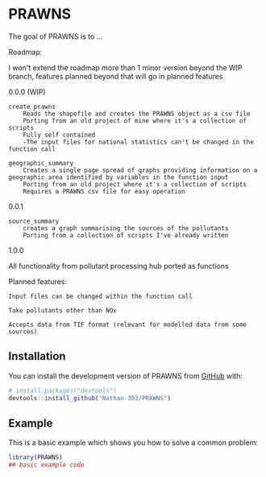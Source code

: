
# PRAWNS

<!-- badges: start -->
<!-- badges: end -->

The goal of PRAWNS is to ...

Roadmap:

I won't extend the roadmap more than 1 minor version beyond the WIP branch, features planned beyond that will go in planned features

0.0.0 (WIP)

	create_prawns
		Reads the shapefile and creates the PRAWNS object as a csv file
	 	Porting from an old project of mine where it's a collection of scripts
		Fully self contained
		-The input files for national statistics can't be changed in the function call

	geographic_summary
		Creates a single page spread of graphs providing information on a geographic area identified by variables in the function input
		Porting from an old project where it's a collection of scripts
		Requires a PRAWNS csv file for easy operation

0.0.1

	source_summary
		creates a graph summarising the sources of the pollutants
		Porting from a collection of scripts I've already written
		
1.0.0

  All functionality from pollutant processing hub ported as functions
  
  
		
Planned features:

	Input files can be changed within the function call

	Take pollutants other than NOx
	
	Accepts data from TIF format (relevant for modelled data from some sources)
	
	
## Installation

You can install the development version of PRAWNS from [GitHub](https://github.com/) with:

``` r
# install.packages("devtools")
devtools::install_github("Nathan-303/PRAWNS")
```

## Example

This is a basic example which shows you how to solve a common problem:

``` r
library(PRAWNS)
## basic example code
```

